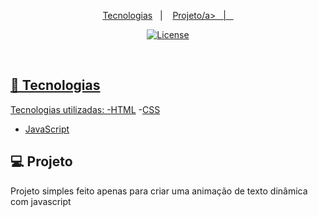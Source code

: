 <p align="center">
  <a href="#-tecnologias">Tecnologias</a>&nbsp;&nbsp;&nbsp;|&nbsp;&nbsp;&nbsp;
  <a href="#-projeto">Projeto/a>&nbsp;&nbsp;&nbsp;|&nbsp;&nbsp;&nbsp;
</p>

<p align="center">
  <img  src="https://img.shields.io/static/v1?label=license&message=MIT&color=8257E6&labelColor=121214" alt="License">
</p>

<br>

## 🚀 Tecnologias

Tecnologias utilizadas:
-[HTML](https://developer.mozilla.org/pt-BR/docs/Web/HTML)
-[CSS](https://developer.mozilla.org/pt-BR/docs/Web/CSS)
- [JavaScript](https://www.javascript.com/)

## 💻 Projeto

Projeto simples feito apenas para criar uma animação de texto dinâmica com javascript